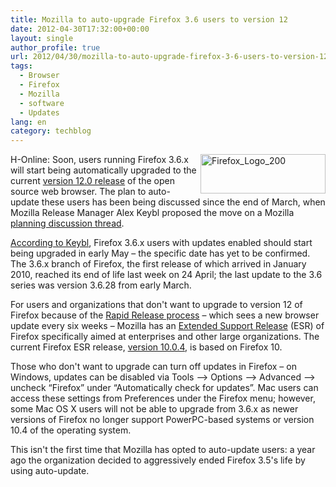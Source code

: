 ```yaml
---
title: Mozilla to auto-upgrade Firefox 3.6 users to version 12
date: 2012-04-30T17:32:00+00:00
layout: single
author_profile: true
url: 2012/04/30/mozilla-to-auto-upgrade-firefox-3-6-users-to-version-12/
tags:
  - Browser
  - Firefox
  - Mozilla
  - software
  - Updates
lang: en
category: techblog
---
```

[<img title="Firefox_Logo_200" border="0" alt="Firefox_Logo_200" align="right" src="http://lh3.ggpht.com/-h3bLSxOOPWU/T57FuxLRwhI/AAAAAAAAFxg/JK128be_k6M/Firefox_Logo_200_thumb.png?imgmax=800" width="200" height="63" />](http://lh6.ggpht.com/-9Tg-vaq_gBU/T57FsRsK6SI/AAAAAAAAFxc/NvRULfftH4I/s1600-h/Firefox_Logo_200%25255B2%25255D.png)H-Online: Soon, users running Firefox 3.6.x will start being automatically upgraded to the current <a href="/2012/04/firefox-and-thunderbird-12-are-out.html" target="_blank">version 12.0 release</a> of the open source web browser. The plan to auto-update these users has been being discussed since the end of March, when Mozilla Release Manager Alex Keybl proposed the move on a Mozilla [planning discussion thread](https://groups.google.com/group/mozilla.dev.planning/browse_thread/thread/1fb8dda6f4f735b7/fd3284b0919a272b?q=%22firefox+3.6%22&lnk=ol&&pli=1#). 

[According to Keybl](http://www.computerworld.com/s/article/9226666/Mozilla_to_kill_Firefox_3.6_by_auto_upgrading_old_browser), Firefox 3.6.x users with updates enabled should start being upgraded in early May – the specific date has yet to be confirmed. The 3.6.x branch of Firefox, the first release of which arrived in January 2010, reached its end of life last week on 24 April; the last update to the 3.6 series was version 3.6.28 from early March. 

For users and organizations that don't want to upgrade to version 12 of Firefox because of the [Rapid Release process](https://wiki.mozilla.org/RapidRelease) – which sees a new browser update every six weeks – Mozilla has an [Extended Support Release](https://www.mozilla.org/en-US/firefox/organizations/) (ESR) of Firefox specifically aimed at enterprises and other large organizations. The current Firefox ESR release, [version 10.0.4](https://www.mozilla.org/en-US/firefox/10.0.4/releasenotes/), is based on Firefox 10. 

Those who don't want to upgrade can turn off updates in Firefox – on Windows, updates can be disabled via Tools –> Options –> Advanced –> uncheck “Firefox” under “Automatically check for updates”. Mac users can access these settings from Preferences under the Firefox menu; however, some Mac OS X users will not be able to upgrade from 3.6.x as newer versions of Firefox no longer support PowerPC-based systems or version 10.4 of the operating system. 

This isn't the first time that Mozilla has opted to auto-update users: a year ago the organization decided to aggressively ended Firefox 3.5's life by using auto-update.